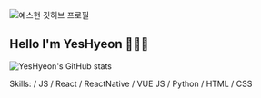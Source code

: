 
![예스현 깃허브 프로필](https://user-images.githubusercontent.com/81014501/162109576-1645d8dd-d5e0-4c93-b662-1c0485b46252.jpg)


## Hello I'm YesHyeon 🧑🏻‍💻

<!--
**YesHyeon/YesHyeon** is a ✨ _special_ ✨ repository because its `README.md` (this file) appears on your GitHub profile.

Here are some ideas to get you started:

- 🔭 I’m currently working on ...
- 🌱 I’m currently learning ...
- 👯 I’m looking to collaborate on ...
- 🤔 I’m looking for help with ...
- 💬 Ask me about ...
- 📫 How to reach me: ...
- 😄 Pronouns: ...
- ⚡ Fun fact: ...
-->

![YesHyeon's GitHub stats](https://github-readme-stats.vercel.app/api?username=YesHyeon&show_icons=true&theme=highcontrast)

Skills: / JS / React / ReactNative / VUE JS / Python / HTML / CSS

